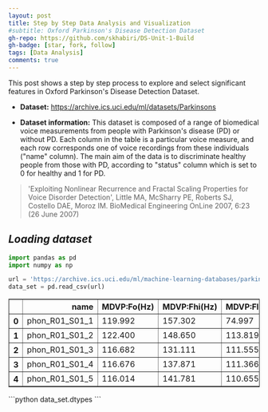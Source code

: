 ```yaml
---
layout: post
title: Step by Step Data Analysis and Visualization
#subtitle: Oxford Parkinson's Disease Detection Dataset
gh-repo: https://github.com/skhabiri/DS-Unit-1-Build
gh-badge: [star, fork, follow]
tags: [Data Analysis]
comments: true
---
```


This post shows a step by step process to explore and select significant features in Oxford Parkinson's Disease Detection Dataset.

* **Dataset:** https://archive.ics.uci.edu/ml/datasets/Parkinsons

* **Dataset information:**
This dataset is composed of a range of biomedical voice measurements from people with Parkinson's disease (PD) or without PD. Each column in the table is a particular voice measure, and each row corresponds one of voice recordings from these individuals ("name" column). The main aim of the data is to discriminate healthy people from those with PD, according to "status" column which is set to 0 for healthy and 1 for PD.
> 'Exploiting Nonlinear Recurrence and Fractal Scaling Properties for Voice Disorder Detection', Little MA, McSharry PE, Roberts SJ, Costello DAE, Moroz IM. BioMedical Engineering OnLine 2007, 6:23 (26 June 2007)

## *Loading dataset*


```python
import pandas as pd
import numpy as np

url = 'https://archive.ics.uci.edu/ml/machine-learning-databases/parkinsons/parkinsons.data'
data_set = pd.read_csv(url)
```

<table border="1" class="dataframe">  <thead>    <tr style="text-align: right;">      <th></th>      <th>name</th>      <th>MDVP:Fo(Hz)</th>      <th>MDVP:Fhi(Hz)</th>      <th>MDVP:Flo(Hz)</th>      <th>MDVP:Jitter(%)</th>      <th>MDVP:Jitter(Abs)</th>      <th>MDVP:RAP</th>      <th>MDVP:PPQ</th>      <th>Jitter:DDP</th>      <th>MDVP:Shimmer</th>      <th>MDVP:Shimmer(dB)</th>      <th>Shimmer:APQ3</th>      <th>Shimmer:APQ5</th>      <th>MDVP:APQ</th>      <th>Shimmer:DDA</th>      <th>NHR</th>      <th>HNR</th>      <th>status</th>      <th>RPDE</th>      <th>DFA</th>      <th>spread1</th>      <th>spread2</th>      <th>D2</th>      <th>PPE</th>    </tr>  </thead>  <tbody>    <tr>      <th>0</th>      <td>phon_R01_S01_1</td>      <td>119.992</td>      <td>157.302</td>      <td>74.997</td>      <td>0.00784</td>      <td>0.00007</td>      <td>0.00370</td>      <td>0.00554</td>      <td>0.01109</td>      <td>0.04374</td>      <td>0.426</td>      <td>0.02182</td>      <td>0.03130</td>      <td>0.02971</td>      <td>0.06545</td>      <td>0.02211</td>      <td>21.033</td>      <td>1</td>      <td>0.414783</td>      <td>0.815285</td>      <td>-4.813031</td>      <td>0.266482</td>      <td>2.301442</td>      <td>0.284654</td>    </tr>    <tr>      <th>1</th>      <td>phon_R01_S01_2</td>      <td>122.400</td>      <td>148.650</td>      <td>113.819</td>      <td>0.00968</td>      <td>0.00008</td>      <td>0.00465</td>      <td>0.00696</td>      <td>0.01394</td>      <td>0.06134</td>      <td>0.626</td>      <td>0.03134</td>      <td>0.04518</td>      <td>0.04368</td>      <td>0.09403</td>      <td>0.01929</td>      <td>19.085</td>      <td>1</td>      <td>0.458359</td>      <td>0.819521</td>      <td>-4.075192</td>      <td>0.335590</td>      <td>2.486855</td>      <td>0.368674</td>    </tr>    <tr>      <th>2</th>      <td>phon_R01_S01_3</td>      <td>116.682</td>      <td>131.111</td>      <td>111.555</td>      <td>0.01050</td>      <td>0.00009</td>      <td>0.00544</td>      <td>0.00781</td>      <td>0.01633</td>      <td>0.05233</td>      <td>0.482</td>      <td>0.02757</td>      <td>0.03858</td>      <td>0.03590</td>      <td>0.08270</td>      <td>0.01309</td>      <td>20.651</td>      <td>1</td>      <td>0.429895</td>      <td>0.825288</td>      <td>-4.443179</td>      <td>0.311173</td>      <td>2.342259</td>      <td>0.332634</td>    </tr>    <tr>      <th>3</th>      <td>phon_R01_S01_4</td>      <td>116.676</td>      <td>137.871</td>      <td>111.366</td>      <td>0.00997</td>      <td>0.00009</td>      <td>0.00502</td>      <td>0.00698</td>      <td>0.01505</td>      <td>0.05492</td>      <td>0.517</td>      <td>0.02924</td>      <td>0.04005</td>      <td>0.03772</td>      <td>0.08771</td>      <td>0.01353</td>      <td>20.644</td>      <td>1</td>      <td>0.434969</td>      <td>0.819235</td>      <td>-4.117501</td>      <td>0.334147</td>      <td>2.405554</td>      <td>0.368975</td>    </tr>    <tr>      <th>4</th>      <td>phon_R01_S01_5</td>      <td>116.014</td>      <td>141.781</td>      <td>110.655</td>      <td>0.01284</td>      <td>0.00011</td>      <td>0.00655</td>      <td>0.00908</td>      <td>0.01966</td>      <td>0.06425</td>      <td>0.584</td>      <td>0.03490</td>      <td>0.04825</td>      <td>0.04465</td>      <td>0.10470</td>      <td>0.01767</td>      <td>19.649</td>      <td>1</td>      <td>0.417356</td>      <td>0.823484</td>      <td>-3.747787</td>      <td>0.234513</td>      <td>2.332180</td>      <td>0.410335</td>    </tr>  </tbody></table>
```python
data_set.dtypes
```
